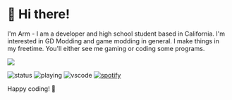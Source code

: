 # 👋 Hi there!

I'm Arm - I am a developer and high school student based in California. I'm interested in GD Modding and game modding in general. I make things in my freetime. You'll either see me gaming or coding some programs.

<img src="https://skillicons.dev/icons?i=c,python,html,css,js,nodejs,electron" />

![status](https://api.statusbadges.me/badge/status/825803913462284328)
![playing](https://api.statusbadges.me/badge/playing/825803913462284328)
![vscode](https://api.statusbadges.me/badge/vscode/825803913462284328)
[![spotify](https://api.statusbadges.me/badge/spotify/825803913462284328)](https://api.statusbadges.me/openspotify/825803913462284328)

Happy coding! 🚀
